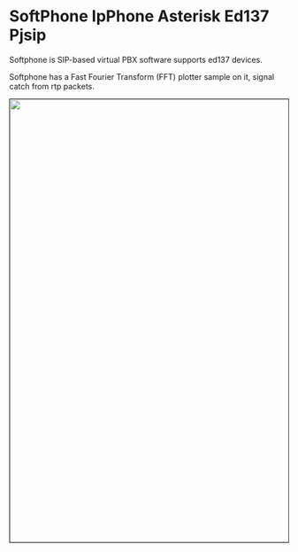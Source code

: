 # SoftPhone IpPhone Asterisk Ed137 Pjsip
Softphone is SIP-based virtual PBX software supports ed137 devices.

Softphone has a Fast Fourier Transform (FFT) plotter sample on it, signal catch from rtp packets.

<p align="center"><a href="https://github.com/takyonxxx/Softphone/blob/master/Softphone.png">
		<img src="https://github.com/takyonxxx/Softphone/blob/master/Softphone.png" 
		name="variometer" width="800" height="800" align="bottom" border="1"></a></p>


